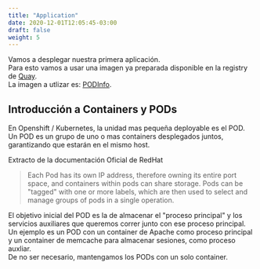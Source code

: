 ```yaml
---
title: "Application"
date: 2020-12-01T12:05:45-03:00
draft: false
weight: 5
---
```

<p1> Vamos a desplegar nuestra primera aplicación.  
Para esto vamos a usar una imagen ya preparada disponible en la registry de [Quay](quay.io).  
La imagen a utlizar es: [PODInfo](quay.io/maurio/podinfo:latest).  
</p1>

<h2>Introducción a Containers y PODs</h2>

<p1>
En Openshift / Kubernetes, la unidad mas pequeña deployable es el POD. Un POD es un grupo de uno o mas containers desplegados juntos, garantizando que estarán en el mismo host.  

Extracto de la documentación Oficial de RedHat

> Each Pod has its own IP address, therefore owning its entire port space, and containers within pods can share storage. Pods can be "tagged" with one or more labels, which are then used to select and manage groups of pods in a single operation.

El objetivo inicial del POD es la de almacenar el "proceso principal" y los servicios auxiliares que queremos correr junto con ese proceso principal. Un ejemplo es un POD con un container de Apache como proceso principal y un container de memcache para almacenar sesiones, como proceso auxliar.  
De no ser necesario, mantengamos los PODs con un solo container.    
</p1>